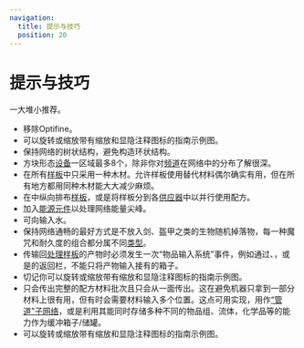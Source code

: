 ```yaml
---
navigation:
  title: 提示与技巧
  position: 20
---
```


# 提示与技巧

一大堆小推荐。

* 移除Optifine。
* 可以旋转或缩放带有缩放和显隐注释图标的指南示例图。
* 保持网络的树状结构，避免构造环状结构。
* 方块形态[设备](ae2-mechanics/devices.md)一区域最多8个，除非你对[频道](ae2-mechanics/channels.md)在网络中的分布了解很深。
* 在所有[样板](items-blocks-machines/patterns.md)中只采用一种木材。允许样板使用替代材料偶尔确实有用，但在所有地方都用同种木材能大大减少麻烦。
* 在<ItemLink id="pattern_access_terminal" />中纵向排布[样板](items-blocks-machines/patterns.md)，或是将样板分到各[供应器](items-blocks-machines/pattern_provider.md)中以并行使用配方。
* 加入[能源元件](items-blocks-machines/energy_cells.md)以处理网络能量尖峰。
* 可向<ItemLink id="condenser" />输入水。
* 保持网络通畅的最好方式是不放入剑、盔甲之类的生物随机掉落物，每一种魔咒和耐久度的组合都分属不同[类型](ae2-mechanics/bytes-and-types.md)。
* 传输回[处理样板](items-blocks-machines/patterns.md)的产物时必须发生一次“物品输入系统”事件，例如通过<ItemLink id="import_bus" />、<ItemLink id="interface" />，或是<ItemLink id="pattern_provider" />的返回栏，不能只将产物输入接有<ItemLink id="storage_bus" />的箱子。
* 切记你可以旋转或缩放带有缩放和显隐注释图标的指南示例图。
* <ItemLink id="pattern_provider" />只会传出完整的配方材料批次且只会从一面传出。这在避免机器只拿到一部分材料上很有用，但有时会需要材料输入多个位置。这点可用<ItemLink id="interface" />实现，用作[“管道”子网络](example-setups/pipe-subnet.md)，或是利用其能同时存储多种不同的物品组、流体，化学品等的能力作为缓冲箱子/储罐。
* 可以旋转或缩放带有缩放和显隐注释图标的指南示例图。